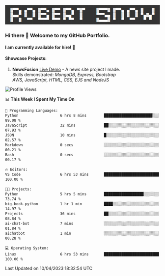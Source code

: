 <img alt="myname" src="assets/name.png" />

### Hi there 👋 Welcome to my GitHub Portfolio.
#### I am currently available for hire!  :briefcase:

#### Showcase Projects:

1. **NewsFusion** [Live Demo](https://news-1-f7223358.deta.app/) - A news site project I made.\
Skills demonstrated: *MongoDB, Express, Bootstrap\
AWS, JavaScript, HTML, CSS, EJS and NodeJS*

<!--START_SECTION:waka-->
![Profile Views](http://img.shields.io/badge/Profile%20Views-168-blue)

📊 **This Week I Spent My Time On** 

```text
💬 Programming Languages: 
Python                   6 hrs 8 mins        ██████████████████████░░░   89.08 % 
JavaScript               32 mins             ██░░░░░░░░░░░░░░░░░░░░░░░   07.93 % 
JSON                     10 mins             █░░░░░░░░░░░░░░░░░░░░░░░░   02.57 % 
Markdown                 0 secs              ░░░░░░░░░░░░░░░░░░░░░░░░░   00.21 % 
Bash                     0 secs              ░░░░░░░░░░░░░░░░░░░░░░░░░   00.17 % 

🔥 Editors: 
VS Code                  6 hrs 53 mins       █████████████████████████   100.00 % 

🐱‍💻 Projects: 
Python                   5 hrs 5 mins        ██████████████████░░░░░░░   73.74 % 
big-book-python          1 hr 1 min          ████░░░░░░░░░░░░░░░░░░░░░   14.97 % 
Projects                 36 mins             ██░░░░░░░░░░░░░░░░░░░░░░░   08.84 % 
ai-chat-bot              7 mins              ░░░░░░░░░░░░░░░░░░░░░░░░░   01.84 % 
aichatbot                1 min               ░░░░░░░░░░░░░░░░░░░░░░░░░   00.28 % 

💻 Operating System: 
Linux                    6 hrs 53 mins       █████████████████████████   100.00 % 
```


 Last Updated on 10/04/2023 18:32:54 UTC
<!--END_SECTION:waka-->

<!--
**robjsnow/robjsnow** is a ✨ _special_ ✨ repository because its `README.md` (this file) appears on your GitHub profile.

Here are some ideas to get you started:

- 🔭 I’m currently working on ...
- 🌱 I’m currently learning ...
- 👯 I’m looking to collaborate on ...
- 🤔 I’m looking for help with ...
- 💬 Ask me about ...
- 📫 How to reach me: ...
- 😄 Pronouns: ...
- ⚡ Fun fact: ...
-->
